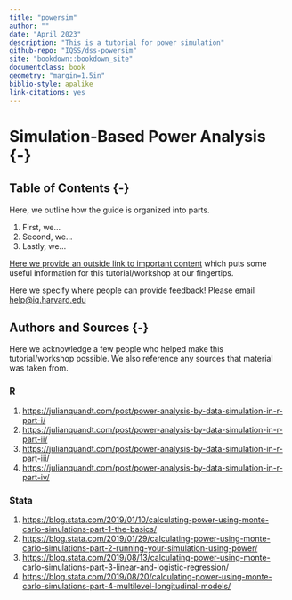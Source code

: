 ```yaml
---
title: "powersim"
author: ""
date: "April 2023"
description: "This is a tutorial for power simulation"
github-repo: "IQSS/dss-powersim"
site: "bookdown::bookdown_site"
documentclass: book
geometry: "margin=1.5in"
biblio-style: apalike
link-citations: yes
---
```


# Simulation-Based Power Analysis {-}

## Table of Contents {-}

Here, we outline how the guide is organized into parts.

1. First, we...
2. Second, we...
3. Lastly, we...

[Here we provide an outside link to important content](https://www.rstudio.com/wp-content/uploads/2015/03/devtools-cheatsheet.pdf) which puts some useful information for this tutorial/workshop at our fingertips.

Here we specify where people can provide feedback! Please email help@iq.harvard.edu

## Authors and Sources {-}

Here we acknowledge a few people who helped make this tutorial/workshop possible. We also reference any sources that material was taken from.

### R

1. <https://julianquandt.com/post/power-analysis-by-data-simulation-in-r-part-i/>
2. <https://julianquandt.com/post/power-analysis-by-data-simulation-in-r-part-ii/>
3. <https://julianquandt.com/post/power-analysis-by-data-simulation-in-r-part-iii/>
4. <https://julianquandt.com/post/power-analysis-by-data-simulation-in-r-part-iv/>

### Stata

1. <https://blog.stata.com/2019/01/10/calculating-power-using-monte-carlo-simulations-part-1-the-basics/>
2. <https://blog.stata.com/2019/01/29/calculating-power-using-monte-carlo-simulations-part-2-running-your-simulation-using-power/>
3. <https://blog.stata.com/2019/08/13/calculating-power-using-monte-carlo-simulations-part-3-linear-and-logistic-regression/>
4. <https://blog.stata.com/2019/08/20/calculating-power-using-monte-carlo-simulations-part-4-multilevel-longitudinal-models/>
